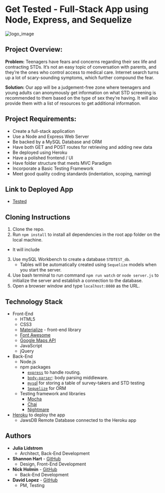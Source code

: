 # Get Tested - Full-Stack App using Node, Express, and Sequelize

![logo_image](https://user-images.githubusercontent.com/31745567/37856214-3f921b84-2ec1-11e8-8551-f9a0e01192db.png)

## Project Overview:
**Problem:** Teenagers have fears and concerns regarding their sex life and contracting STDs. It’s not an easy topic of conversation with parents, and they’re the ones who control access to medical care. Internet search turns up a lot of scary-sounding symptoms, which further compound the fear.

**Solution:** Our app will be a judgement-free zone where teenagers and young adults can anonymously get information on what STD screening is recommended to them based on the type of sex they’re having. It will also provide them with a list of resources to get additional information.

## Project Requirements:
* Create a full-stack application 
* Use a Node and Express Web Server
* Be backed by a MySQL Database and ORM
* Have both GET and POST routes for retrieving and adding new data
* Be deployed using Heroku
* Have a polished frontend / UI
* Have folder structure that meets MVC Paradigm
* Incorporate a Basic Testing Framework
* Meet good quality coding standards (indentation, scoping, naming)
 
## Link to Deployed App
* [Tested](https://get-tested.herokuapp.com/)

## Cloning Instructions
1. Clone the repo.
2. Run `npm install` to install all dependencies in the root app folder on the local machine.
* It will include
3. Use mySQL Workbench to create a database `STDTEST_db`.
    * Tables will be automatically created using  `Sequelize` models when you start the server.
4. Use bash terminal to run command `npm run watch` or `node server.js` to initialize the server and establish a connection to the database.
5. Open a browser window and type `localhost:8080` as the URL.

## Technology Stack
* Front-End
    *  HTML5
    * CSS3
    * [Materialize](http://materializecss.com/) - front-end library
    * [Font Awesome](http://www.nightmarejs.org/)
    * [Google Maps API](https://developers.google.com/maps/)
    * JavaScript
    * jQuery
* Back-End
   * Node.js
    * npm packages
        * [`express`](https://www.npmjs.com/package/mysql) to handle routing.
        * [`body-parser`](https://www.npmjs.com/package/body-parser): body parsing middleware.
        * [`mysq`l](https://www.npmjs.com/package/mysql) for storing a table of survey-takers and STD testing
       * [`Sequelize`](https://www.npmjs.com/package/sequelize) for ORM
    * Testing framework and libraries
        * [Mocha](https://mochajs.org/) 
        * [Chai](http://www.chaijs.com/)
        * [Nightmare](http://www.nightmarejs.org/)
* [Heroku](https://www.heroku.com/) to deploy the app
    * JawsDB Remote Database connected to the Heroku app
## Authors

* **Julia Lidstrom** 
    * Architect, Back-End Development
* **Shannon Hart** - [GitHub](https://github.com/SilverTree18) 
    * Design, Front-End Development 
* **Nick Holmin** - [GitHub](https://github.com/niholm99)
    * Back-End Development
* **David Lopez** - [GitHub](https://github.com/dwlopez91)
    * PM, Testing
